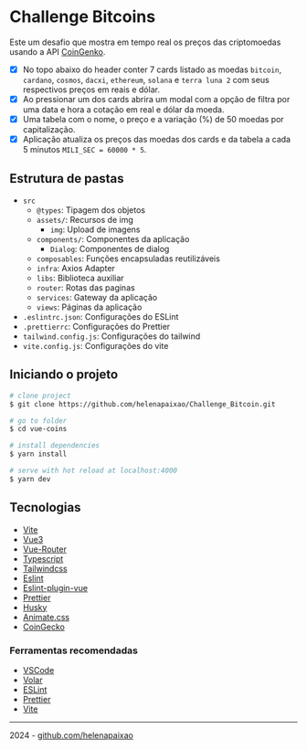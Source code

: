 # Challenge Bitcoins

Este um desafio  que mostra em tempo real os preços das criptomoedas usando a API [CoinGenko](https://www.coingecko.com/pt/api/documentation).

- [x] No topo abaixo do header conter 7 cards listado as moedas `bitcoin`, `cardano`, `cosmos`, `dacxi`, `ethereum`, `solana` e `terra luna 2` com seus respectivos preços em reais e dólar.
- [x] Ao pressionar um dos cards abrira um modal com a opção de filtra por uma data e hora a cotação em real e dólar da moeda.
- [x] Uma tabela com o nome, o preço e a variação (%) de 50 moedas por capitalização.
- [x] Aplicação atualiza os preços das moedas dos cards e da tabela a cada 5 minutos `MILI_SEC = 60000 * 5`.

## Estrutura de pastas

- `src`
  - `@types`: Tipagem dos objetos
  - `assets/`: Recursos de img
    - `img`: Upload de imagens
  - `components/`: Componentes da aplicação
    - `Dialog`: Componentes de dialog
  - `composables`: Funções encapsuladas reutilizáveis
  - `infra`: Axios Adapter
  - `libs`: Biblioteca auxiliar
  - `router`: Rotas das paginas
  - `services`: Gateway da aplicação
  - `views`: Páginas da aplicação
- `.eslintrc.json`: Configurações do ESLint
- `.prettierrc`: Configurações do Prettier
- `tailwind.config.js`: Configurações do tailwind
- `vite.config.js`: Configurações do vite

## Iniciando o projeto

```bash
# clone project
$ git clone https://github.com/helenapaixao/Challenge_Bitcoin.git

# go to folder
$ cd vue-coins

# install dependencies
$ yarn install

# serve with hot reload at localhost:4000
$ yarn dev
```

## Tecnologias

- [Vite](https://vitejs.dev/)
- [Vue3](https://vuejs.org/)
- [Vue-Router](https://router.vuejs.org/)
- [Typescript](https://www.typescriptlang.org/)
- [Tailwindcss](https://tailwindcss.com/)
- [Eslint](https://eslint.org/)
- [Eslint-plugin-vue](https://eslint.vuejs.org/)
- [Prettier](https://prettier.io/)
- [Husky](https://typicode.github.io/husky/#/)
- [Animate.css](https://animate.style/)
- [CoinGecko](https://www.coingecko.com/pt/api/documentation)

### Ferramentas recomendadas

- [VSCode](https://code.visualstudio.com/)
- [Volar](https://marketplace.visualstudio.com/items?itemName=johnsoncodehk.volar)
- [ESLint](https://marketplace.visualstudio.com/items?itemName=dbaeumer.vscode-eslint)
- [Prettier](https://marketplace.visualstudio.com/items?itemName=esbenp.prettier-vscode)
- [Vite](https://marketplace.visualstudio.com/items?itemName=antfu.vite)

---

2024 - [github.com/helenapaixao](https://github.com/helenapaixao)
